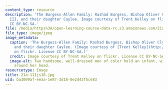 ```yaml
---
content_type: resource
description: 'The Burgess-Allen Family: Rashad Burgess, Bishop Oliver Clyde Allen
  III, and their daughter Caylee. Image courtesy of Trent Kelley on flickr. License
  CC BY-NC-SA.'
file: /media/https%3A/open-learning-course-data-rc.s3.amazonaws.com/21a-111j-for-love-and-money-rethinking-the-family-spring-2016/ba3009afeeaa1e873d180e2d43f5ce83_21a-111js16.jpg
file_type: image/jpeg
image_metadata:
  caption: 'The Burgess-Allen Family: Rashad Burgess, Bishop Oliver Clyde Allen III,
    and their daughter Caylee. (Image courtesy of [Trent Kelley](http://www.flickr.com/photos/hidden-in-the-open/8612879161/in/photolist-e86fUz-e4vTXD-9AxZ5k-85EKuT-73Ti3M-5zudsY-52gFW3-6DwK4C-8VZjHB-7VNEV7-5C1t8t-8eFecm-3bqxfT-6AxsbZ-3bqxsn-at9XM-dTfJoz-6DwHzA-e7biMP-8f2CE6-6diTw-onE36n-73DcAf-7bXpv-5vihQf-ek8SPE-5C29bt-bWCide-fPQkBK-4FEVyG-fQ7SpQ-9pL8jy-hbCT-7RhXNy-9Svsdx-fPQk8M-pWrAPh-eWhRMD-dpjm2-fPQksn-fPQkuD-9pToKF-55u6Kg-p2NBMx-8GQFHy-9pGP8D-9XJBZF-55yhFJ-fQ7SdJ-6iG8RA)
    on flickr. License CC BY-NC-SA.)'
  credit: Image courtesy of Trent Kelley on flickr. License CC BY-NC-SA.
  image-alt: Two handsome, well-dressed men of color hold an infant, with a pink bow
    around her head.
resourcetype: Image
title: 21a-111js16.jpg
uid: ba3009af-eeaa-1e87-3d18-0e2d43f5ce83
---
```

